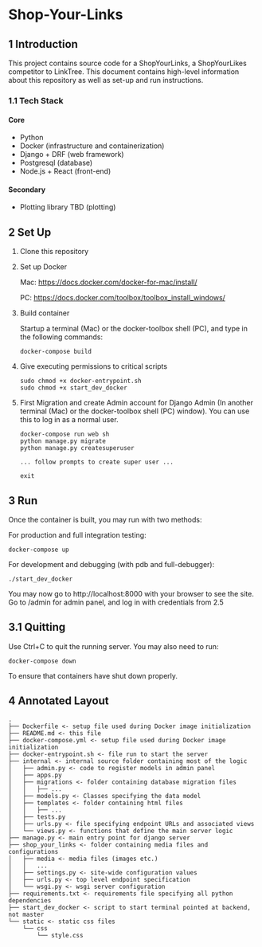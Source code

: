 # Shop-Your-Links

## 1 Introduction
This project contains source code for a ShopYourLinks, a ShopYourLikes competitor to LinkTree. This document contains high-level information about this repository as well as set-up and run instructions.

### 1.1 Tech Stack

#### Core

- Python
- Docker (infrastructure and containerization)
- Django + DRF (web framework)
- Postgresql (database)  
- Node.js + React (front-end)

#### Secondary

- Plotting library TBD  (plotting)

## 2 Set Up

1. Clone this repository

2. Set up Docker

    Mac: https://docs.docker.com/docker-for-mac/install/

    PC: https://docs.docker.com/toolbox/toolbox_install_windows/

3. Build container

    Startup a terminal (Mac) or the docker-toolbox shell (PC), and type in the following commands:

    ```
    docker-compose build
    ```

4. Give executing permissions to critical scripts
   
    ```
    sudo chmod +x docker-entrypoint.sh
    sudo chmod +x start_dev_docker
    ```
    
5. First Migration and create Admin account for Django Admin (In another terminal (Mac) or the docker-toolbox shell (PC) window). You can use this to log in as a normal user.

    ```
    docker-compose run web sh
    python manage.py migrate
    python manage.py createsuperuser
    
    ... follow prompts to create super user ...
    
    exit
    ```

## 3 Run

Once the container is built, you may run with two methods:

For production and full integration testing:

```
docker-compose up
```

For development and debugging (with pdb and full-debugger):

```
./start_dev_docker
```

You may now go to http://localhost:8000 with your browser to see the site. Go to /admin for admin panel, and
log in with credentials from 2.5

## 3.1 Quitting

Use Ctrl+C to quit the running server. You may also need to run:

```
docker-compose down
```

To ensure that containers have shut down properly.

## 4 Annotated Layout
```
.
├── Dockerfile <- setup file used during Docker image initialization
├── README.md <- this file
├── docker-compose.yml <- setup file used during Docker image initialization
├── docker-entrypoint.sh <- file run to start the server
├── internal <- internal source folder containing most of the logic
│   ├── admin.py <- code to register models in admin panel
│   ├── apps.py
│   ├── migrations <- folder containing database migration files
│   │   ├── ...
│   ├── models.py <- Classes specifying the data model
│   ├── templates <- folder containing html files
│   │   ├── ...
│   ├── tests.py
│   ├── urls.py <- file specifying endpoint URLs and associated views
│   └── views.py <- functions that define the main server logic
├── manage.py <- main entry point for django server
├── shop_your_links <- folder containing media files and configurations
│   ├── media <- media files (images etc.)
│   │   ...
│   ├── settings.py <- site-wide configuration values
│   ├── urls.py <- top level endpoint specification
│   └── wsgi.py <- wsgi server configuration
├── requirements.txt <- requirements file specifying all python dependencies
├── start_dev_docker <- script to start terminal pointed at backend, not master
└── static <- static css files
    └── css 
        └── style.css
```
